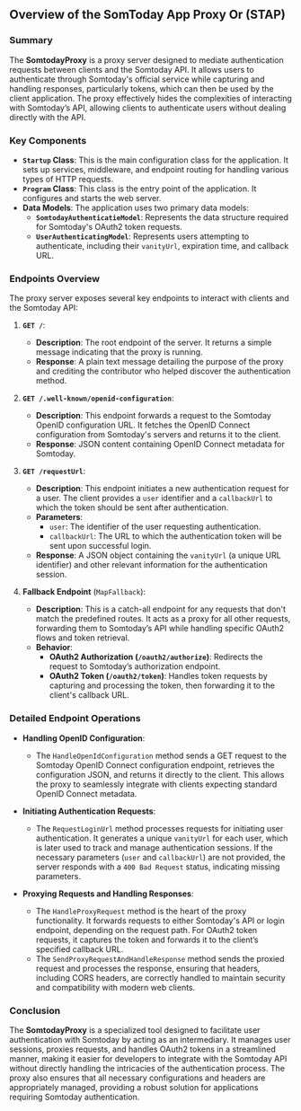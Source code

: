 ## Overview of the SomToday App Proxy Or (STAP)

### Summary
The **SomtodayProxy** is a proxy server designed to mediate authentication requests between clients and the Somtoday API. It allows users to authenticate through Somtoday's official service while capturing and handling responses, particularly tokens, which can then be used by the client application. The proxy effectively hides the complexities of interacting with Somtoday’s API, allowing clients to authenticate users without dealing directly with the API.

### Key Components
- **`Startup` Class**: This is the main configuration class for the application. It sets up services, middleware, and endpoint routing for handling various types of HTTP requests.
- **`Program` Class**: This class is the entry point of the application. It configures and starts the web server.
- **Data Models**: The application uses two primary data models:
    - **`SomtodayAuthenticatieModel`**: Represents the data structure required for Somtoday's OAuth2 token requests.
    - **`UserAuthenticatingModel`**: Represents users attempting to authenticate, including their `vanityUrl`, expiration time, and callback URL.

### Endpoints Overview

The proxy server exposes several key endpoints to interact with clients and the Somtoday API:

1. **`GET /`**:
    - **Description**: The root endpoint of the server. It returns a simple message indicating that the proxy is running.
    - **Response**: A plain text message detailing the purpose of the proxy and crediting the contributor who helped discover the authentication method.

2. **`GET /.well-known/openid-configuration`**:
    - **Description**: This endpoint forwards a request to the Somtoday OpenID configuration URL. It fetches the OpenID Connect configuration from Somtoday's servers and returns it to the client.
    - **Response**: JSON content containing OpenID Connect metadata for Somtoday.

3. **`GET /requestUrl`**:
    - **Description**: This endpoint initiates a new authentication request for a user. The client provides a `user` identifier and a `callbackUrl` to which the token should be sent after authentication.
    - **Parameters**:
        - `user`: The identifier of the user requesting authentication.
        - `callbackUrl`: The URL to which the authentication token will be sent upon successful login.
    - **Response**: A JSON object containing the `vanityUrl` (a unique URL identifier) and other relevant information for the authentication session.

4. **Fallback Endpoint** (`MapFallback`):
    - **Description**: This is a catch-all endpoint for any requests that don't match the predefined routes. It acts as a proxy for all other requests, forwarding them to Somtoday’s API while handling specific OAuth2 flows and token retrieval.
    - **Behavior**:
        - **OAuth2 Authorization (`/oauth2/authorize`)**: Redirects the request to Somtoday’s authorization endpoint.
        - **OAuth2 Token (`/oauth2/token`)**: Handles token requests by capturing and processing the token, then forwarding it to the client's callback URL.

### Detailed Endpoint Operations

- **Handling OpenID Configuration**:
    - The `HandleOpenIdConfiguration` method sends a GET request to the Somtoday OpenID Connect configuration endpoint, retrieves the configuration JSON, and returns it directly to the client. This allows the proxy to seamlessly integrate with clients expecting standard OpenID Connect metadata.

- **Initiating Authentication Requests**:
    - The `RequestLoginUrl` method processes requests for initiating user authentication. It generates a unique `vanityUrl` for each user, which is later used to track and manage authentication sessions. If the necessary parameters (`user` and `callbackUrl`) are not provided, the server responds with a `400 Bad Request` status, indicating missing parameters.

- **Proxying Requests and Handling Responses**:
    - The `HandleProxyRequest` method is the heart of the proxy functionality. It forwards requests to either Somtoday's API or login endpoint, depending on the request path. For OAuth2 token requests, it captures the token and forwards it to the client’s specified callback URL.
    - The `SendProxyRequestAndHandleResponse` method sends the proxied request and processes the response, ensuring that headers, including CORS headers, are correctly handled to maintain security and compatibility with modern web clients.

### Conclusion

The **SomtodayProxy** is a specialized tool designed to facilitate user authentication with Somtoday by acting as an intermediary. It manages user sessions, proxies requests, and handles OAuth2 tokens in a streamlined manner, making it easier for developers to integrate with the Somtoday API without directly handling the intricacies of the authentication process. The proxy also ensures that all necessary configurations and headers are appropriately managed, providing a robust solution for applications requiring Somtoday authentication.